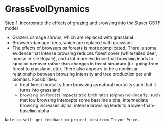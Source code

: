 # GrassEvolDynamics

Step 1. incorporate the effects of grazing and browsing into the Staver GSTF model
  * Grazers damage shrubs, which are replaced with grassland
  * Browsers damage trees, which are replaced with grassland
  * The effects of browsers on forests is more complicated. There is some evidence that intense browsing reduces forest cover (white tailed deer, moose in Isle Royale), and a lot more evidence that browsing leads to species turnover rather than changes in forest structure (i.e. going from forest to grassland, etc). There also appears to be a nonlinear relationship between browsing intensity and tree production per unit biomass. Possibilities: 
    * treat forest mortality from browsing as natural mortality such that it turns into grassland 
    * browsing on forests impacts tree birth rates (alpha) nonlinearly, such that low browsing intercepts some baseline alpha; intermediate browsing increases alpha; intense browsing leads to a lower-than-baseline alpha



```
Note to self: get feedback on project idea from Trevor Price.
```

